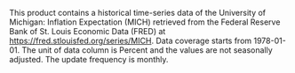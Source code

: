 This product contains a historical time-series data of the University of Michigan: Inflation Expectation (MICH) retrieved from the Federal Reserve Bank of St. Louis Economic Data (FRED) at https://fred.stlouisfed.org/series/MICH. Data coverage starts from 1978-01-01. The unit of data column is Percent and the values are not seasonally adjusted. The update frequency is monthly.